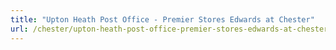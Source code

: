 ```yaml
---
title: "Upton Heath Post Office - Premier Stores Edwards at Chester"
url: /chester/upton-heath-post-office-premier-stores-edwards-at-chester/
---
```

